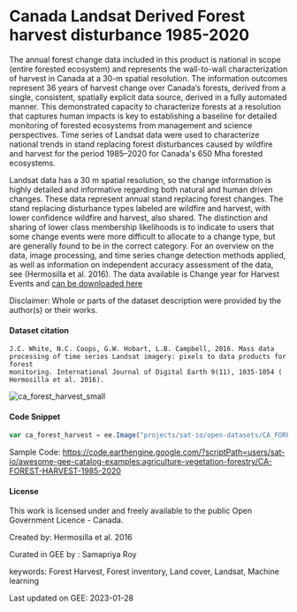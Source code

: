 # Canada Landsat Derived Forest harvest disturbance 1985-2020

The annual forest change data included in this product is national in scope (entire forested ecosystem) and represents the wall-to-wall
characterization of harvest in Canada at a 30-m spatial resolution. The information outcomes represent 36 years of harvest change over Canada’s
forests, derived from a single, consistent, spatially explicit data source, derived in a fully automated manner. This demonstrated capacity to
characterize forests at a resolution that captures human impacts is key to establishing a baseline for detailed monitoring of forested ecosystems
from management and science perspectives. Time series of Landsat data were used to characterize national trends in stand replacing forest
disturbances caused by wildfire and harvest for the period 1985–2020 for Canada's 650 Mha forested ecosystems.

Landsat data has a 30 m spatial resolution, so the change information is highly detailed and informative regarding both natural and human driven
changes. These data represent annual stand replacing forest changes. The stand replacing disturbance types labeled are wildfire and harvest, with
lower confidence wildfire and harvest, also shared. The distinction and sharing of lower class membership likelihoods is to indicate to users that
some change events were more difficult to allocate to a change type, but are generally found to be in the correct category. For an overview on the
data, image processing, and time series change detection methods applied, as well as information on independent accuracy assessment of the data, see
(Hermosilla et al. 2016). The data available is Change year for Harvest Events and [can be downloaded here](https://opendata.nfis.org/downloads/forest_change/CA_Forest_Harvest_1985-2020.zip)

Disclaimer: Whole or parts of the dataset description were provided by the author(s) or their works.

#### Dataset citation

```
J.C. White, N.C. Coops, G.W. Hobart, L.B. Campbell, 2016. Mass data processing of time series Landsat imagery: pixels to data products for forest
monitoring. International Journal of Digital Earth 9(11), 1035-1054 ( Hermosilla et al. 2016).
```

![ca_forest_harvest_small](https://user-images.githubusercontent.com/6677629/215292086-0b98bb65-e49a-479e-9fd4-4422d49e426e.gif)

#### Code Snippet

```js
var ca_forest_harvest = ee.Image("projects/sat-io/open-datasets/CA_FOREST/CA_Forest_Harvest_1985-2020");
```

Sample Code: https://code.earthengine.google.com/?scriptPath=users/sat-io/awesome-gee-catalog-examples:agriculture-vegetation-forestry/CA-FOREST-HARVEST-1985-2020

#### License
This work is licensed under and freely available to the public Open Government Licence - Canada.

Created by: Hermosilla et al. 2016

Curated in GEE by : Samapriya Roy

keywords: Forest Harvest, Forest inventory, Land cover, Landsat, Machine learning

Last updated on GEE: 2023-01-28
